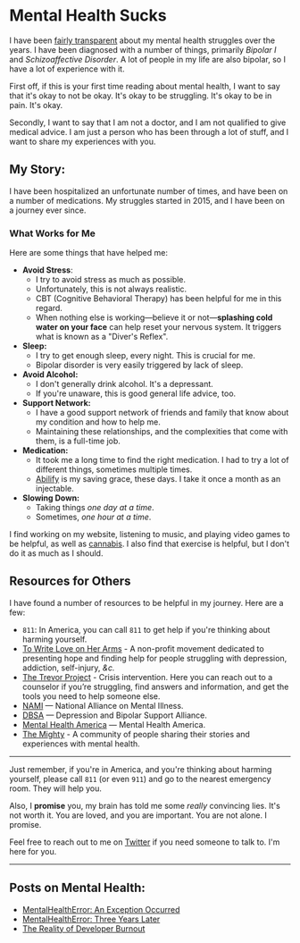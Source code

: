 # Mental Health Sucks

I have been [fairly transparent](/essays/2016/mentalhealtherror_an_exception_occurred)
about my mental health struggles over the years. I have been diagnosed with a number
of things, primarily *Bipolar I* and *Schizoaffective Disorder*. A lot of people
in my life are also bipolar, so I have a lot of experience with it.

First off, if this is your first time reading about mental health, I want to say that
it's okay to not be okay. It's okay to be struggling. It's okay to be in pain. It's okay.

Secondly, I want to say that I am not a doctor, and I am not qualified to give medical advice. I am just a person who has been through a lot of stuff, and I want to share my experiences with you.

## My Story:

I have been hospitalized an unfortunate number of times, and have been on a number of medications. My struggles started
in 2015, and I have been on a journey ever since.

### What Works for Me

Here are some things that have helped me:

- **Avoid Stress**:
  - I try to avoid stress as much as possible.
  - Unfortunately, this is not always realistic.
  - CBT (Cognitive Behavioral Therapy) has been helpful for me in this regard.
  - When nothing else is working—believe it or not—**splashing cold water on your face** can help reset your nervous system. It triggers what is known as a "Diver's Reflex".
- **Sleep:**
  - I try to get enough sleep, every night. This is crucial for me.
  - Bipolar disorder is very easily triggered by lack of sleep.
- **Avoid Alcohol:**
  - I don't generally drink alcohol. It's a depressant.
  - If you're unaware, this is good general life advice, too.
- **Support Network:**
  - I have a good support network of friends and family that know about my condition and how to help me.
  - Maintaining these relationships, and the complexities that come with them, is a full-time job.
- **Medication:**
  - It took me a long time to find the right medication. I had to try a lot of different things, sometimes multiple times.
  - [Abilify](https://www.abilify.com) is my saving grace, these days. I take it once a month as an injectable.
- **Slowing Down:**
  - Taking things *one day at a time*.
  - Sometimes, *one hour at a time*.

I find working on my website, listening to music, and playing video games to be helpful, as
well as [cannabis](/software/websites/strainsdb). I also find that exercise is helpful, but I don't do it as much as I should.

## Resources for Others

I have found a number of resources to be helpful in my journey. Here are a few:

- `811`: In America, you can call `811` to get help if you're thinking about harming yourself.
- [To Write Love on Her Arms](https://twloha.com/) - A non-profit movement dedicated to presenting hope and finding help for people struggling with depression, addiction, self-injury, *&c.*
- [The Trevor Project](https://www.thetrevorproject.org/) - Crisis intervention. Here you can reach out to a counselor if you’re struggling, find answers and information, and get the tools you need to help someone else.
- [NAMI](https://www.nami.org/) — National Alliance on Mental Illness.
- [DBSA](https://www.dbsalliance.org/) — Depression and Bipolar Support Alliance.
- [Mental Health America](https://www.mhanational.org/) — Mental Health America.
- [The Mighty](https://themighty.com/) - A community of people sharing their stories and experiences with mental health.

-------------

Just remember, if you're in America, and you're thinking about harming yourself, please call `811` (or even `911`) and go to the nearest emergency room. They will help you.

Also, I **promise** you, my brain has told me some *really* convincing lies. It's not worth it. You are loved, and you are important. You are not alone. I promise.

Feel free to reach out to me on [Twitter](https://twitter.com/kennethreitz42) if you need someone to talk to. I'm here for you.

-------------


## Posts on Mental Health:

- [MentalHealthError: An Exception Occurred](/essays/2016/mentalhealtherror_an_exception_occurred)
- [MentalHealthError: Three Years Later](/essays/2019/mentalhealtherror_three_years_later)
- [The Reality of Developer Burnout](/essays/2017/the_reality_of_developer_burnout)

